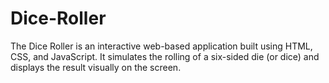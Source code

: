 # Dice-Roller
The Dice Roller is an interactive web-based application built using HTML, CSS, and JavaScript. It simulates the rolling of a six-sided die (or dice) and displays the result visually on the screen.
